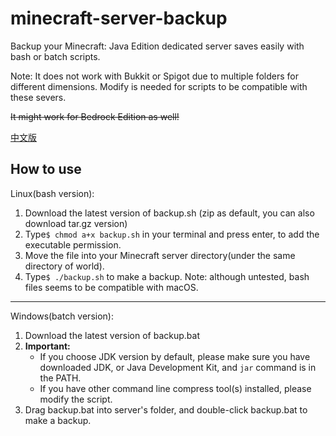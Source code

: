 # minecraft-server-backup
Backup your Minecraft: Java Edition dedicated server saves easily with bash or batch scripts.

Note: It does not work with Bukkit or Spigot due to multiple folders for different dimensions. Modify is needed for scripts to be compatible with these severs.

~~It might work for Bedrock Edition as well!~~

[中文版](./doc/README(Chinese).md)

## How to use
Linux(bash version):
1. Download the latest version of backup.sh (zip as default, you can also download tar.gz version)
2. Type`$ chmod a+x backup.sh` in your terminal and press enter, to add the executable permission.
3. Move the file into your Minecraft server directory(under the same directory of world).
4. Type`$ ./backup.sh` to make a backup.
    Note: although untested, bash files seems to be compatible with macOS.
***
Windows(batch version):
1. Download the latest version of backup.bat
2. **Important:**
    - If you choose JDK version by default, please make sure you have downloaded JDK, or Java Development Kit, and `jar` command is in the PATH.
    - If you have other command line compress tool(s) installed, please modify the script.
3. Drag backup.bat into server's folder, and double-click backup.bat to make a backup.